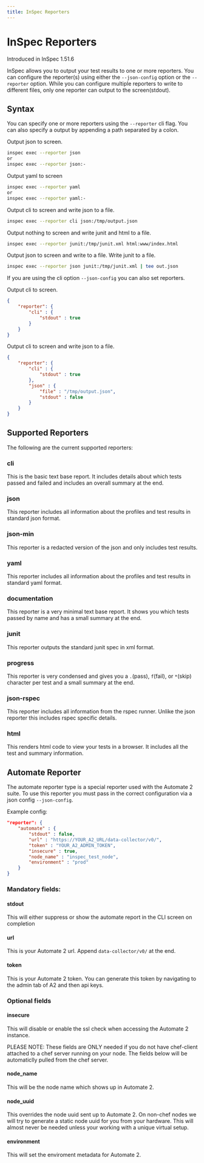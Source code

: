 ```yaml
---
title: InSpec Reporters
---
```


# InSpec Reporters

Introduced in InSpec 1.51.6

InSpec allows you to output your test results to one or more reporters. You can configure the reporter(s) using either the `--json-config` option or the `--reporter` option. While you can configure multiple reporters to write to different files, only one reporter can output to the screen(stdout).

## Syntax

You can specify one or more reporters using the `--reporter` cli flag. You can also specify a output by appending a path separated by a colon.

Output json to screen.

```bash
inspec exec --reporter json
or
inspec exec --reporter json:-
```

Output yaml to screen

```bash
inspec exec --reporter yaml
or
inspec exec --reporter yaml:-
```

Output cli to screen and write json to a file.

```bash
inspec exec --reporter cli json:/tmp/output.json
```

Output nothing to screen and write junit and html to a file.

```bash
inspec exec --reporter junit:/tmp/junit.xml html:www/index.html
```

Output json to screen and write to a file. Write junit to a file.

```bash
inspec exec --reporter json junit:/tmp/junit.xml | tee out.json
```

If you are using the cli option `--json-config` you can also set reporters.

Output cli to screen.

```json
{
    "reporter": {
        "cli" : {
            "stdout" : true
        }
    }
}
```

Output cli to screen and write json to a file.

```json
{
    "reporter": {
        "cli" : {
            "stdout" : true
        },
        "json" : {
            "file" : "/tmp/output.json",
            "stdout" : false
        }
    }
}
```

## Supported Reporters

The following are the current supported reporters:

### cli

This is the basic text base report. It includes details about which tests passed and failed and includes an overall summary at the end.

### json

This reporter includes all information about the profiles and test results in standard json format.

### json-min

This reporter is a redacted version of the json and only includes test results.

### yaml

This reporter includes all information about the profiles and test results in standard yaml format.

### documentation

This reporter is a very minimal text base report. It shows you which tests passed by name and has a small summary at the end.

### junit

This reporter outputs the standard junit spec in xml format.

### progress

This reporter is very condensed and gives you a `.`(pass), `f`(fail), or `*`(skip) character per test and a small summary at the end.

### json-rspec

This reporter includes all information from the rspec runner. Unlike the json reporter this includes rspec specific details.

### html

This renders html code to view your tests in a browser. It includes all the test and summary information.


## Automate Reporter

The automate reporter type is a special reporter used with the Automate 2 suite. To use this reporter you must pass in the correct configuration via a json config `--json-config`.

Example config:
```json
"reporter": {
    "automate" : {
        "stdout" : false,
        "url" : "https://YOUR_A2_URL/data-collector/v0/",
        "token" : "YOUR_A2_ADMIN_TOKEN",
        "insecure" : true,
        "node_name" : "inspec_test_node",
        "environment" : "prod"
    }
}
```

### Mandatory fields:
#### stdout
This will either suppress or show the automate report in the CLI screen on completion

#### url
This is your Automate 2 url. Append `data-collector/v0/` at the end.

#### token
This is your Automate 2 token. You can generate this token by navigating to the admin tab of A2 and then api keys.

### Optional fields
#### insecure
This will disable or enable the ssl check when accessing the Automate 2 instance.

PLEASE NOTE: These fields are ONLY needed if you do not have chef-client attached to a chef server running on your node. The fields below will be automaticlly pulled from the chef server.

#### node_name
This will be the node name which shows up in Automate 2.

#### node_uuid
This overrides the node uuid sent up to Automate 2. On non-chef nodes we will try to generate a static node uuid for you from your hardware. This will almost never be needed unless your working with a unique virtual setup.

#### environment
This will set the enviroment metadata for Automate 2.
